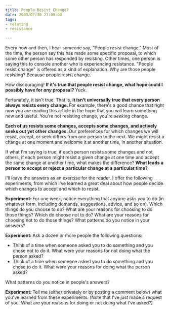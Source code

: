 ```yaml
--- 
title: People Resist Change?
date: 2003/07/30 21:00:00
tags: 
- relating
- resistance

---
```


<p> Every now and then, I hear someone say, "People resist change." Most of the time, the person say this has made some specific proposal, to which some other person has responded by resisting. Other times, one person is saying this to console another who is experiencing resistance. "People resist change" is offered as a kind of explanation. Why are those people resisting? Because people resist change. </p>
<p> How discouraging! <strong>If it's true that people resist change, what hope could I possibly have for <em>any</em> proposal? </strong> Yuck. </p>
<p> Fortunately, it isn't true. That is, <strong> it isn't universally true that every person always resists every change. </strong> For example, there's a good chance that right now you are reading this article in the hope that you will learn something new and useful. You're not resisting change, you're <em>seeking</em> change. </p>
<p>
<strong> Each of us resists some changes, accepts some changes, and actively seeks out yet other changes. </strong> Our preferences for which changes we will resist, accept, or seek differs from one person to the next. We might resist a change at one moment and welcome it at another time, in another situation. </p>
<p> If what I'm saying is true, if each person resists some changes and not others, if each person might resist a given change at one time and accept the same change at another time, what makes the difference? <strong> What leads a person to accept or reject a particular change at a particular time? </strong>
</p>
<p> I'll leave the answers as an exercise for the reader. I offer the following experiments, from which I've learned a great deal about how people decide which changes to accept and which to resist. </p>
<p>
<strong> Experiment: </strong> For one week, notice everything that anyone asks you to do (in whatever form, including demands, suggestions, advice, and so on). Which things do you choose to do? What are your reasons for choosing to do those things? Which do choose not to do? What are your reasons for choosing not to do those things? What patterns do you notice in your answers? </p>
<p>
<strong> Experiment: </strong> Ask a dozen or more people the following questions: </p>
<ul>
<li>Think of a time when someone asked you to do something     and you chose not to do it.     What were your reasons     for not doing what the person asked? </li>
<li>Think of a time when someone asked you to do something     and you chose to do it.     What were your reasons     for doing what the person asked? </li>
</ul>
<p> What patterns do you notice in people's answers? </p>
<p>
<strong> Experiment: </strong> Tell me (either privately or by posting a comment below) what you've learned from these experiments. (Note that I've just made a request of you. What are your reasons for doing or not doing what I've asked?) </p>
